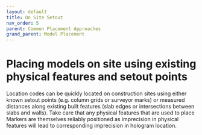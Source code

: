 ```yaml
---
layout: default
title: On Site Setout
nav_order: 5
parent: Common Placement Approaches
grand_parent: Model Placement
---
```


# Placing models on site using existing physical features and setout points

Location codes can be quickly located on construction sites using either known setout points (e.g. column grids or surveyor marks) or measured distances along existing built features (slab edges or intersections between slabs and walls). Take care that any physical features that are used to place Markers are themselves reliably positioned as imprecision in physical features will lead to corresponding imprecision in hologram location.
